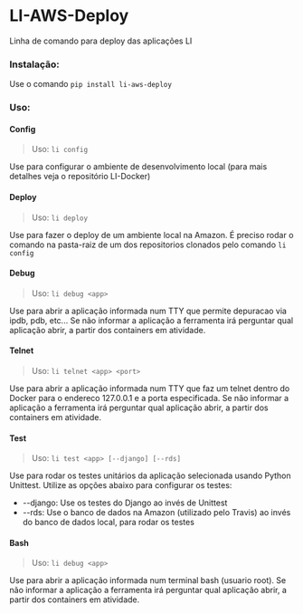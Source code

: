 # LI-AWS-Deploy
Linha de comando para deploy das aplicações LI

### Instalação:
Use o comando `pip install li-aws-deploy`

### Uso:

#### Config
> Uso: `li config`

Use para configurar o ambiente de desenvolvimento local (para mais detalhes veja o repositório LI-Docker)

#### Deploy
> Uso: `li deploy`

Use para fazer o deploy de um ambiente local na Amazon. É preciso rodar o comando na pasta-raiz de um dos repositorios clonados pelo comando `li config`

#### Debug
> Uso: `li debug <app>`

Use para abrir a aplicação informada num TTY que permite depuracao via ipdb, pdb, etc... Se não informar a aplicação a ferramenta irá perguntar qual aplicação abrir, a partir dos containers em atividade.

#### Telnet
> Uso: `li telnet <app> <port>`

Use para abrir a aplicação informada num TTY que faz um telnet dentro do Docker para o endereco 127.0.0.1 e a porta especificada. Se não informar a aplicação a ferramenta irá perguntar qual aplicação abrir, a partir dos containers em atividade.

#### Test
> Uso: `li test <app> [--django] [--rds]`

Use para rodar os testes unitários da aplicação selecionada usando Python Unittest. Utilize as opções abaixo para configurar os testes:

* --django: Use os testes do Django ao invés de Unittest
* --rds: Use o banco de dados na Amazon (utilizado pelo Travis) ao invés do banco de dados local, para rodar os testes

#### Bash
> Uso: `li debug <app>`

Use para abrir a aplicação informada num terminal bash (usuario root). Se não informar a aplicação a ferramenta irá perguntar qual aplicação abrir, a partir dos containers em atividade.
